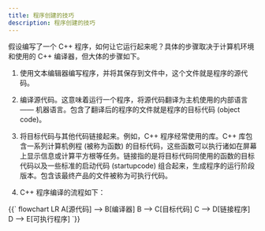 ```yaml
---
title: 程序创建的技巧
description: 程序创建的技巧
---
```


假设编写了一个 C++ 程序，如何让它运行起来呢？具体的步骤取决于计算机环境和使用的 C++ 编译器，但大体的步骤如下。

1. 使用文本编辑器编写程序，并将其保存到文件中，这个文件就是程序的源代码。

2. 编译源代码。这意味着运行一个程序，将源代码翻译为主机使用的内部语言 —— 机器语言。包含了翻译后的程序的文件就是程序的目标代码 (object code)。

3. 将目标代码与其他代码链接起来。例如，C++ 程序经常使用的库。C++ 库包含一系列计算机例程 (被称为函数) 的目标代码，这些函数可以执行诸如在屏幕上显示信息或计算平方根等任务。链接指的是将目标代码同使用的函数的目标代码以及一些标准的启动代码 (startupcode) 组合起来，生成程序的运行阶段版本。包含该最终产品的文件被称为可执行代码。

4. C++ 程序编译的流程如下：

<mermaid>
{{`
flowchart LR
A[源代码] --> B[编译器]
B --> C[目标代码]
C --> D[链接程序]
D --> E[可执行程序]
`}}
</mermaid>
